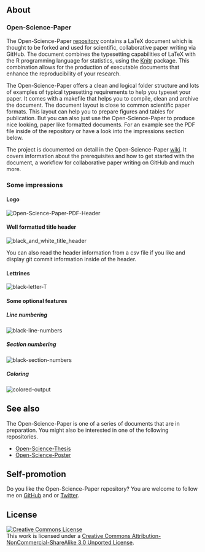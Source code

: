 ## About

### Open-Science-Paper

The Open-Science-Paper
[repository](https://github.com/cpfaff/Open-Science-Paper) contains a
LaTeX document which is thought to be forked and used for scientific,
collaborative paper writing via GitHub. The document combines the typesetting
capabilities of LaTeX with the R programming language for statistics, using
the [Knitr](http://yihui.name/knitr/) package. This combination allows for the
production of executable documents that enhance the reproducibility of your
research.

The Open-Science-Paper offers a clean and logical folder structure and lots of
examples of typical typesetting requirements to help you typeset your paper. It
comes with a makefile that helps you to compile, clean and archive the document.
The document layout is close to common scientific paper formats. This layout
can help you to prepare figures and tables for publication. But you can also
just use the Open-Science-Paper to produce nice looking, paper like formatted
documents. For an example see the PDF file inside of the repository or have a
look into the impressions section below.

The project is documented on detail in the Open-Science-Paper
[wiki](https://github.com/cpfaff/Open-Science-Paper/wiki). It covers information
about the prerequisites and how to get started with the document, a workflow for
collaborative paper writing on GitHub and much more.

### Some impressions

#### Logo

![Open-Science-Paper-PDF-Header](https://dl.dropbox.com/u/844606/Open-Science-Paper-Documentation/open-science-papers-logo.png)

#### Well formatted title header

![black_and_white_title_header](https://dl.dropbox.com/u/844606/Open-Science-Paper-Documentation/black_paper_header_frameless.png)

You can also read the header information from a csv file if you like and display
git commit information inside of the header.

#### Lettrines

![black-letter-T](https://dl.dropbox.com/u/844606/Open-Science-Paper-Documentation/black_paper_introduction_big_letter_T.png)

#### Some optional features

##### Line numbering

![black-line-numbers](https://dl.dropbox.com/u/844606/Open-Science-Paper-Documentation/black_line_numbers.png)

##### Section numbering

![black-section-numbers](https://dl.dropbox.com/u/844606/Open-Science-Paper-Documentation/black_section_numbers.png)

##### Coloring

![colored-output](https://dl.dropbox.com/u/844606/Open-Science-Paper-Documentation/color_paper_title_header.png)

## See also

The Open-Science-Paper is one of a series of documents that are in preparation.
You might also be interested in one of the following repositories.

- [Open-Science-Thesis](https://github.com/cpfaff/Open-Science-Thesis)
- [Open-Science-Poster](https://github.com/cpfaff/Open-Science-Poster)


## Self-promotion

Do you like the Open-Science-Paper repository? You are welcome to follow me on
[GitHub](https://github.com/cpfaff) and or
[Twitter](http://twitter.com/ctpfaff).

## License

<a rel="license" href="http://creativecommons.org/licenses/by-nc-sa/3.0/"><img alt="Creative Commons License" style="border-width:0" src="http://i.creativecommons.org/l/by-nc-sa/3.0/88x31.png" /></a><br />This work is licensed under a <a rel="license" href="http://creativecommons.org/licenses/by-nc-sa/3.0/">Creative Commons Attribution-NonCommercial-ShareAlike 3.0 Unported License</a>.
